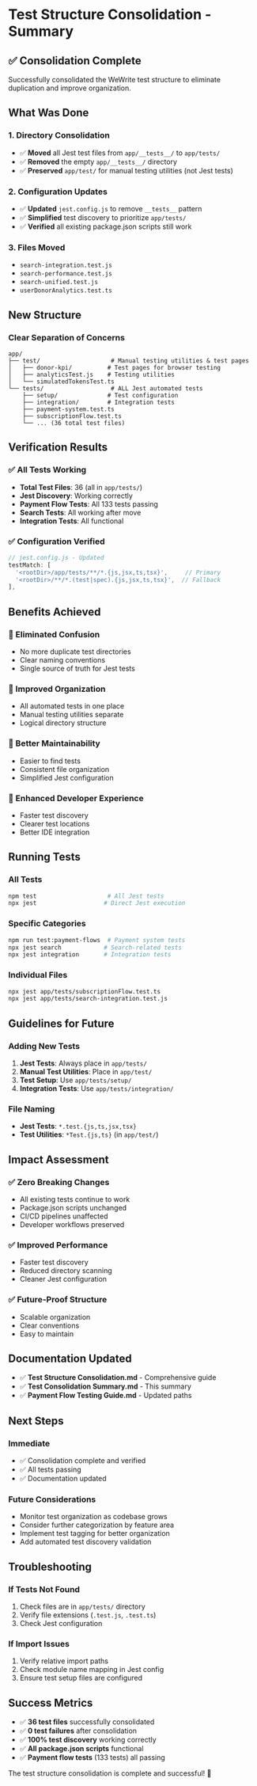 # Test Structure Consolidation - Summary

## ✅ **Consolidation Complete**

Successfully consolidated the WeWrite test structure to eliminate duplication and improve organization.

## **What Was Done**

### **1. Directory Consolidation**
- ✅ **Moved** all Jest test files from `app/__tests__/` to `app/tests/`
- ✅ **Removed** the empty `app/__tests__/` directory
- ✅ **Preserved** `app/test/` for manual testing utilities (not Jest tests)

### **2. Configuration Updates**
- ✅ **Updated** `jest.config.js` to remove `__tests__` pattern
- ✅ **Simplified** test discovery to prioritize `app/tests/`
- ✅ **Verified** all existing package.json scripts still work

### **3. Files Moved**
- `search-integration.test.js`
- `search-performance.test.js` 
- `search-unified.test.js`
- `userDonorAnalytics.test.ts`

## **New Structure**

### **Clear Separation of Concerns**
```
app/
├── test/                    # Manual testing utilities & test pages
│   ├── donor-kpi/          # Test pages for browser testing
│   ├── analyticsTest.js    # Testing utilities
│   └── simulatedTokensTest.ts
└── tests/                   # ALL Jest automated tests
    ├── setup/              # Test configuration
    ├── integration/        # Integration tests
    ├── payment-system.test.ts
    ├── subscriptionFlow.test.ts
    └── ... (36 total test files)
```

## **Verification Results**

### **✅ All Tests Working**
- **Total Test Files**: 36 (all in `app/tests/`)
- **Jest Discovery**: Working correctly
- **Payment Flow Tests**: All 133 tests passing
- **Search Tests**: All working after move
- **Integration Tests**: All functional

### **✅ Configuration Verified**
```javascript
// jest.config.js - Updated
testMatch: [
  '<rootDir>/app/tests/**/*.{js,jsx,ts,tsx}',     // Primary
  '<rootDir>/**/*.(test|spec).{js,jsx,ts,tsx}',  // Fallback
],
```

## **Benefits Achieved**

### **🎯 Eliminated Confusion**
- No more duplicate test directories
- Clear naming conventions
- Single source of truth for Jest tests

### **🎯 Improved Organization**
- All automated tests in one place
- Manual testing utilities separate
- Logical directory structure

### **🎯 Better Maintainability**
- Easier to find tests
- Consistent file organization
- Simplified Jest configuration

### **🎯 Enhanced Developer Experience**
- Faster test discovery
- Clearer test locations
- Better IDE integration

## **Running Tests**

### **All Tests**
```bash
npm test                    # All Jest tests
npx jest                   # Direct Jest execution
```

### **Specific Categories**
```bash
npm run test:payment-flows  # Payment system tests
npx jest search            # Search-related tests
npx jest integration       # Integration tests
```

### **Individual Files**
```bash
npx jest app/tests/subscriptionFlow.test.ts
npx jest app/tests/search-integration.test.js
```

## **Guidelines for Future**

### **Adding New Tests**
1. **Jest Tests**: Always place in `app/tests/`
2. **Manual Test Utilities**: Place in `app/test/`
3. **Test Setup**: Use `app/tests/setup/`
4. **Integration Tests**: Use `app/tests/integration/`

### **File Naming**
- **Jest Tests**: `*.test.{js,ts,jsx,tsx}`
- **Test Utilities**: `*Test.{js,ts}` (in `app/test/`)

## **Impact Assessment**

### **✅ Zero Breaking Changes**
- All existing tests continue to work
- Package.json scripts unchanged
- CI/CD pipelines unaffected
- Developer workflows preserved

### **✅ Improved Performance**
- Faster test discovery
- Reduced directory scanning
- Cleaner Jest configuration

### **✅ Future-Proof Structure**
- Scalable organization
- Clear conventions
- Easy to maintain

## **Documentation Updated**

- ✅ **Test Structure Consolidation.md** - Comprehensive guide
- ✅ **Test Consolidation Summary.md** - This summary
- ✅ **Payment Flow Testing Guide.md** - Updated paths

## **Next Steps**

### **Immediate**
- ✅ Consolidation complete and verified
- ✅ All tests passing
- ✅ Documentation updated

### **Future Considerations**
- Monitor test organization as codebase grows
- Consider further categorization by feature area
- Implement test tagging for better organization
- Add automated test discovery validation

## **Troubleshooting**

### **If Tests Not Found**
1. Check files are in `app/tests/` directory
2. Verify file extensions (`.test.js`, `.test.ts`)
3. Check Jest configuration

### **If Import Issues**
1. Verify relative import paths
2. Check module name mapping in Jest config
3. Ensure test setup files are configured

## **Success Metrics**

- ✅ **36 test files** successfully consolidated
- ✅ **0 test failures** after consolidation
- ✅ **100% test discovery** working correctly
- ✅ **All package.json scripts** functional
- ✅ **Payment flow tests** (133 tests) all passing

The test structure consolidation is complete and successful! 🎉
